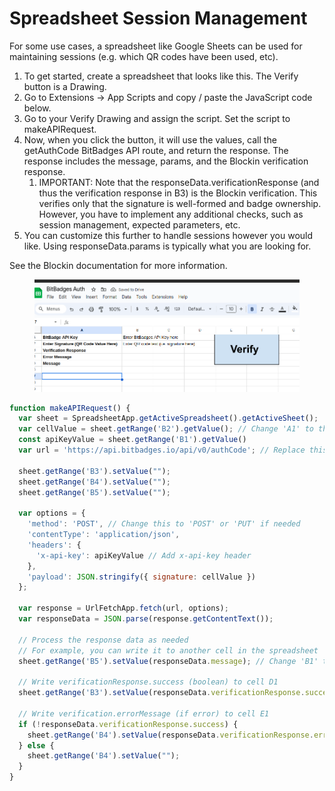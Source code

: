 # Spreadsheet Session Management

For some use cases, a spreadsheet like Google Sheets can be used for maintaining sessions (e.g. which QR codes have been used, etc).

1. To get started, create a spreadsheet that looks like this. The Verify button is a Drawing.&#x20;
2. Go to Extensions -> App Scripts and copy / paste the JavaScript code below.
3. Go to your Verify Drawing and assign the script. Set the script to makeAPIRequest.
4. Now, when you click the button, it will use the values, call the getAuthCode BitBadges API route, and return the response. The response includes the message, params, and the Blockin verification response.
   1. IMPORTANT: Note that the responseData.verificationResponse (and thus the verification response in B3) is the Blockin verification. This verifies only that the signature is well-formed and badge ownership. However, you have to implement any additional checks, such as session management, expected parameters, etc.
5. You can customize this further to handle sessions however you would like. Using responseData.params is typically what you are looking for.

See the Blockin documentation for more information.

<figure><img src="../../../.gitbook/assets/image (2) (1).png" alt=""><figcaption></figcaption></figure>

```javascript
function makeAPIRequest() {
  var sheet = SpreadsheetApp.getActiveSpreadsheet().getActiveSheet();
  var cellValue = sheet.getRange('B2').getValue(); // Change 'A1' to the cell where the user enters text
  const apiKeyValue = sheet.getRange('B1').getValue()
  var url = 'https://api.bitbadges.io/api/v0/authCode'; // Replace this with the API endpoint you want to call

  sheet.getRange('B3').setValue("");
  sheet.getRange('B4').setValue("");
  sheet.getRange('B5').setValue("");

  var options = {
    'method': 'POST', // Change this to 'POST' or 'PUT' if needed
    'contentType': 'application/json',
    'headers': {
      'x-api-key': apiKeyValue // Add x-api-key header
    },
    'payload': JSON.stringify({ signature: cellValue })
  };

  var response = UrlFetchApp.fetch(url, options);
  var responseData = JSON.parse(response.getContentText());

  // Process the response data as needed
  // For example, you can write it to another cell in the spreadsheet
  sheet.getRange('B5').setValue(responseData.message); // Change 'B1' to the cell where you want to display the response

  // Write verificationResponse.success (boolean) to cell D1
  sheet.getRange('B3').setValue(responseData.verificationResponse.success);

  // Write verification.errorMessage (if error) to cell E1
  if (!responseData.verificationResponse.success) {
    sheet.getRange('B4').setValue(responseData.verificationResponse.errorMessage);
  } else {
    sheet.getRange('B4').setValue("");
  }
}
```
